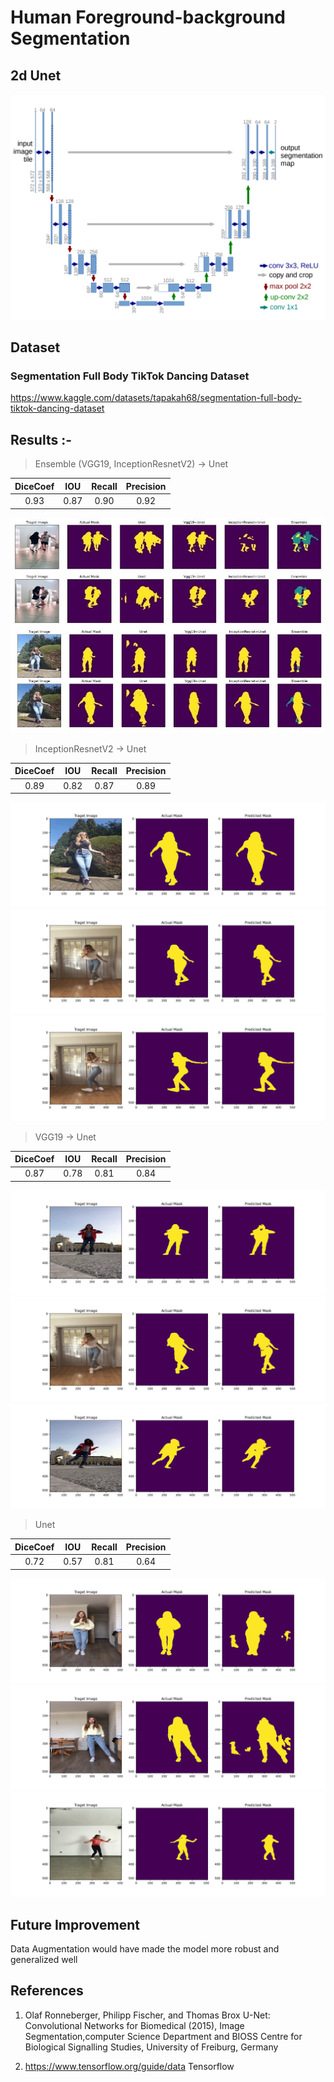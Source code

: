 # Human Foreground-background Segmentation

## 2d Unet
![alt text](./FullBody/unet.png)

## Dataset
### Segmentation Full Body TikTok Dancing Dataset
https://www.kaggle.com/datasets/tapakah68/segmentation-full-body-tiktok-dancing-dataset

## Results :- 
> Ensemble (VGG19, InceptionResnetV2) -> Unet

| DiceCoef   | IOU    | Recall   | Precision   |
|:----------:|:------:|:--------:|:-----------:|
| 0.93      | 0.87  | 0.90    | 0.92       |

![alt text](./FullBody/ensemblef.jpg)



> InceptionResnetV2 -> Unet

| DiceCoef   | IOU    | Recall   | Precision   |
|:----------:|:------:|:--------:|:-----------:|
| 0.89      | 0.82  | 0.87    | 0.89       |

![alt text](./FullBody/fullBodyResnet_1.png)
![alt text](./FullBody/fullBodyResnet_2.png)
![alt text](./FullBody/fullBodyResnet_3.png)


> VGG19 -> Unet

| DiceCoef   | IOU    | Recall   | Precision   |
|:----------:|:------:|:--------:|:-----------:|
| 0.87       | 0.78   | 0.81    | 0.84       |

![alt text](./FullBody/fullBodyVgg161_1.png)
![alt text](./FullBody/fullBodyVgg161_2.png)
![alt text](./FullBody/fullBodyVgg161_3.png)

> Unet

| DiceCoef   | IOU    | Recall   | Precision   |
|:----------:|:------:|:--------:|:-----------:|
| 0.72      | 0.57   | 0.81    | 0.64        |

![alt text](./FullBody/fullBody1.png)
![alt text](./FullBody/fullBody2.png)
![alt text](./FullBody/fullBody3.png)

## Future Improvement
Data Augmentation would have made the model more robust and generalized well

## References
1. Olaf Ronneberger, Philipp Fischer, and Thomas Brox   U-Net: Convolutional Networks for Biomedical (2015),
Image Segmentation,computer Science Department and BIOSS Centre for Biological Signalling Studies,
University of Freiburg, Germany

2. https://www.tensorflow.org/guide/data Tensorflow 



